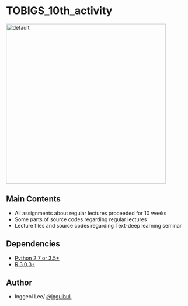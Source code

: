 # TOBIGS_10th_activity
<div>
<img width="437" alt="default" src="https://user-images.githubusercontent.com/35494111/44081312-640bc732-9fe9-11e8-8e2c-139347d5fe46.PNG">
</div>

## Main Contents
* All assignments about regular lectures proceeded for 10 weeks
* Some parts of source codes regarding regular lectures
* Lecture files and source codes regarding Text-deep learning seminar

## Dependencies
* [Python 2.7 or 3.5+](https://www.anaconda.com/download/)
* [R 3.0.3+](http://www.cran.r-project.org/)

## Author
* Inggeol Lee/ [@ingulbull](https://github.com/ingulbull)

